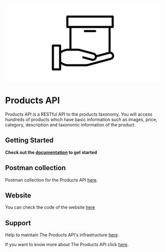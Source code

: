 ![Proucts API](products-icon.png)

# Products API

Products API is a RESTful API to the products taxonomy. You will access hundreds of products which have basic information such as images, price, category, description and taxonomic information of the product.

## Getting Started

**Check out the [documentation](https://sandersgutierrez.github.io/products-api-site) to get started**

## Postman collection

Postman collection for the Products API [here](https://github.com/sandersgutierrez/products-api/rick-and-morty-postman).

## Website

You can check the code of the website [here](https://github.com/sandersgutierrez/products-api-site)

## Support

Help to maintain The Products API's infrastructure [here](https://sandersgutierrez.github.io/products-api-site/help-us).

If you want to know more about The Products API click [here](https://sandersgutierrez.github.io/products-api-site/about).
